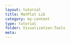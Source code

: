 ```yaml
---
layout: tutorial
title: MatPlot Lib
category: my-content
type: tutorial
folder: Visualization-Tools
meta:
---
```

